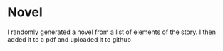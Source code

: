 # Novel

I randomly generated a novel from a list of elements of the story. I then added it to a pdf and uploaded it to github
